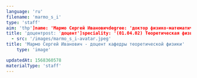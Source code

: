 ```yaml
---
language: 'ru'
filename: 'marmo_s_i'
type: 'staff'
aim: 'thp']name: 'Мармо Сергей Ивановичdegree: 'доктор физико-математических наук'
title: 'доцентpost: 'доцент']speciality: '(01.04.02) Теоретическая физикаcontacts: []avatar:
  - src: '/images/marmo_s_i-avatar.jpeg'
title: 'Мармо Сергей Иванович - доцент кафедры теоретической физики'
    type: 'image'

updatedAt: 1568360578
materialType: 'staff'
---
```


